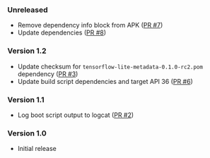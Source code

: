 <!--
    When adding new changelog entries, use [Issue #0] to link to issues and
    [PR #0] to link to pull requests. Then run:

        ./gradlew changelogUpdateLinks

    to update the actual links at the bottom of the file.
-->

### Unreleased

* Remove dependency info block from APK ([PR #7])
* Update dependencies ([PR #8])

### Version 1.2

* Update checksum for `tensorflow-lite-metadata-0.1.0-rc2.pom` dependency ([PR #3])
* Update build script dependencies and target API 36 ([PR #6])

### Version 1.1

* Log boot script output to logcat ([PR #2])

### Version 1.0

* Initial release

<!-- Do not manually edit the lines below. Use `./gradlew changelogUpdateLinks` to regenerate. -->
[PR #2]: https://github.com/chenxiaolong/OEMUnlockOnBoot/pull/2
[PR #3]: https://github.com/chenxiaolong/OEMUnlockOnBoot/pull/3
[PR #6]: https://github.com/chenxiaolong/OEMUnlockOnBoot/pull/6
[PR #7]: https://github.com/chenxiaolong/OEMUnlockOnBoot/pull/7
[PR #8]: https://github.com/chenxiaolong/OEMUnlockOnBoot/pull/8
